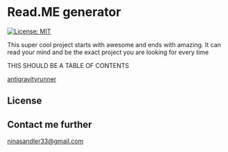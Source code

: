 
# Read.ME generator
[![License: MIT](https://img.shields.io/badge/License-MIT-yellow.svg)](https://opensource.org/licenses/MIT) 


This super cool project starts with awesome and ends with amazing. It can read your mind and be the exact project you are looking for every time   



THIS SHOULD BE A TABLE OF CONTENTS 


[antigravityrunner](https://github.com/antigravityrunner) 





## License



## Contact me further

ninasandler33@gmail.com 
